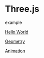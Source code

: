 # Three.js

example

[Hello World](https://de-yu.github.io/Three.js/examples/HelloWorld.html)

[Geometry](https://de-yu.github.io/Three.js/examples/Geometry.html)

[Animation](https://de-yu.github.io/Three.js/examples/Animation.html)